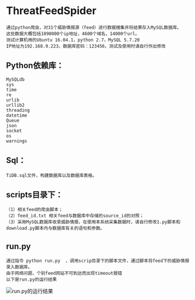 # ThreatFeedSpider
	通过python爬虫，对31个威胁情报源（feed）进行数据搜集并将结果存入MySQL数据库。
	这些数据大概包括1090000个ip地址，4600个域名，14000个url。
	测试计算机用的Ubuntu 16.04.1，python 2.7，MySQL 5.7.20
	IP地址为192.168.9.223，数据库密码：123456，测试及使用时请自行作出修改


## Python依赖库：
	MySQLdb
	sys 
	time
	re
	urlib
	urllib2
	threading
	datetime
	Queue
	json
	socket
	os
	warnings


## Sql：
	TiDB.sql文件，构建数据库以及数据库表格。

## scripts目录下：
	（1）相关feed的爬虫脚本；
	（2）feed_id.txt 相关feed与数据库中存储的source_id的对照；
	（3）采用MySQL数据库收录威胁情报，在使用本系统采集数据时，请自行修改1.py脚本和download.py脚本内与数据库有关的语句和参数。


## run.py 
	通过指令 python run.py  ，调用scrip目录下的脚本文件，通过脚本将feed下的威胁情报录入数据库。 
	由于网络问题，个别feed网站不可到达而出现timeout报错
	以下是run.py的运行结果
  ![run.py的运行结果](https://github.com/scu-igroup/Ti_Collector/blob/master/Image/run.py%E6%88%AA%E5%9B%BE.png)

